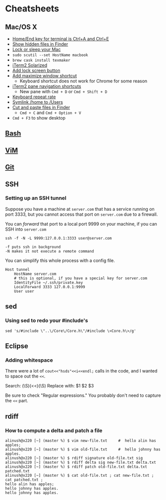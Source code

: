 Cheatsheets
===========

Mac/OS X
--------

 * [Home/End key for terminal is Ctrl+A and Ctrl+E](https://apple.stackexchange.com/questions/71101/how-do-i-make-%E2%8C%98%E2%86%90-and-%E2%8C%98%E2%86%92-work-for-home-end-combo-for-terminal)
 * [Show hidden files in Finder](http://www.tekrevue.com/tip/show-hidden-files-on-mac-os-x/)
 * [Lock or sleep your Mac](http://www.tekrevue.com/tip/the-fastest-way-to-lock-or-sleep-your-screen-in-mac-os-x/)
 * `sudo scutil --set HostName macbook`
 * `brew cask install texmaker`
 * [iTerm2 Solarized](https://github.com/altercation/solarized/tree/master/iterm2-colors-solarized)
 * [Add lock screen button](https://apple.stackexchange.com/questions/95819/mbp-lock-screen-hotkey-without-sleeping)
 * [Add maximize window shortcut](http://osxdaily.com/2013/03/22/5-simple-window-management-keyboard-shortcuts-to-improve-workflow-in-mac-os-x/)
   + Keyboard shortcut does not work for Chrome for some reason
 * [iTerm2 pane navigation shortcuts](https://stackoverflow.com/questions/9246235/iterm2-keyboard-shortcut-split-pane-navigation)
   + New pane with `Cmd + D` or `Cmd + Shift + D`
 * [Keyboard repeat rate](https://stackoverflow.com/questions/4489885/how-can-i-increase-the-cursor-speed-in-terminal)
 * [Symlink /home to /Users](https://apple.stackexchange.com/questions/44058/mac-os-x-how-to-symlink-home-to-users)
 * [Cut and paste files in Finder](http://hints.macworld.com/article.php?story=201107211337186)
   + `Cmd + C` and `Cmd + Option + V` 
 * `Cmd + F3` to show desktop

[Bash](../bash/)
-------------

[ViM](../vim/)
-----------

[Git](../git/)
-----------

SSH
---

### Setting up an SSH tunnel

Suppose you have a machine at `server.com` that has a service running on port 3333, but you cannot
access that port on `server.com` due to a firewall.

You can _forward_ that port to a local port 9999 on your machine, if you can SSH into `server.com`

    ssh -f -N -L 9999:127.0.0.1:3333 user@server.com

    -f puts ssh in background
    -N makes it not execute a remote command

You can simplify this whole process with a config file.

    Host tunnel
        HostName server.com
        # this is optional, if you have a special key for server.com
        IdentityFile ~/.ssh/private.key
        LocalForward 3333 127.0.0.1:9999
        User user

sed
---

### Using sed to redo your \#include's

    sed 's/#include \"..\/Core\/Core.h\"/#include \<Core.h\>/g' 

Eclipse
-------

### Adding whitespace

There were a lot of `cout<<"hsds"<<i<<endl;` calls in the code, and I
wanted to space out the `<<`.

Search: (\S)(<<)(\S)
Replace with: $1 $2 $3

Be sure to check "Regular expressions." You probably don't need to capture the `<<` part.

rdiff
-----

### How to compute a delta and patch a file

    alinush@x220 [~] (master %) $ vim new-file.txt     #  hello alin has apples;
    alinush@x220 [~] (master %) $ vim old-file.txt     #  hello johnny has apples.
    alinush@x220 [~] (master %) $ rdiff signature old-file.txt sig
    alinush@x220 [~] (master %) $ rdiff delta sig new-file.txt delta.txt
    alinush@x220 [~] (master %) $ rdiff patch old-file.txt delta.txt patched.txt
    alinush@x220 [~] (master %) $ cat old-file.txt ; cat new-file.txt ; cat patched.txt ;
    hello alin has apples;
    hello johnny has apples.
    hello johnny has apples.

